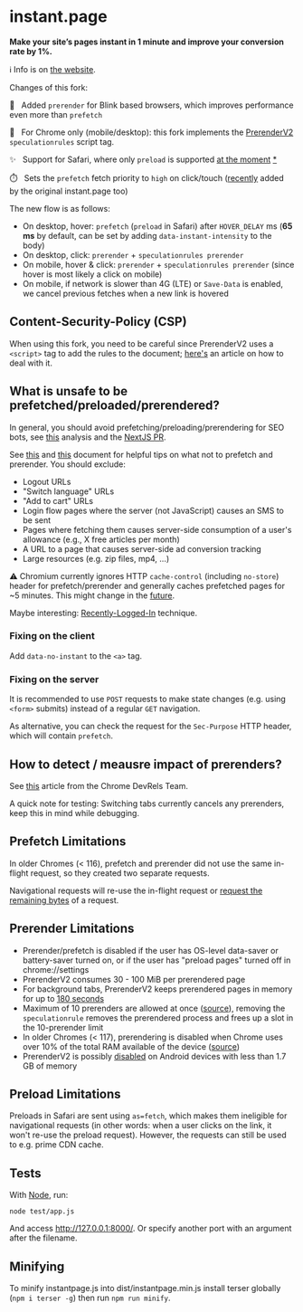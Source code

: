 # instant.page

**Make your site’s pages instant in 1 minute and improve your conversion rate by 1%.**

ℹ️ Info is on [the website](https://instant.page).

Changes of this fork:

 🚀  &nbsp; Added `prerender` for Blink based browsers, which improves performance even more than `prefetch`
 
 🧪  &nbsp; For Chrome only (mobile/desktop): this fork implements the [PrerenderV2](https://chromestatus.com/feature/5197044678393856) `speculationrules` script tag.
 
 ✨  &nbsp; Support for Safari, where only `preload` is supported [at the moment](https://caniuse.com/link-rel-prefetch) [*](#preload-limiations)

 ⏱️  &nbsp; Sets the `prefetch` fetch priority to `high` on click/touch ([recently](https://github.com/instantpage/instant.page/commit/e7648798ac3255f5852bb0856b2bbef90cac1f1a) added by the original instant.page too) 
 
 The new flow is as follows:
 
 - On desktop, hover: `prefetch` (`preload` in Safari) after `HOVER_DELAY` ms (**65 ms** by default, can be set by adding `data-instant-intensity` to the body)
 - On desktop, click: `prerender` + `speculationrules prerender`
 - On mobile, hover & click: `prerender` + `speculationrules prerender` (since hover is most likely a click on mobile)
 - On mobile, if network is slower than 4G (LTE) or `Save-Data` is enabled, we cancel previous fetches when a new link is hovered

## Content-Security-Policy (CSP)

When using this fork, you need to be careful since PrerenderV2 uses a `<script>` tag to add the rules to the document; [here's](https://developer.chrome.com/blog/prerender-pages/#speculation-rules-and-content-security-policy) an article on how to deal with it.

## What is unsafe to be prefetched/preloaded/prerendered?

In general, you should avoid prefetching/preloading/prerendering for SEO bots, see [this](https://merj.com/blog/managing-webpages-resources-for-efficient-crawling-and-rendering#:~:text=NextJS%E2%80%99s%20Approach%20To%20Avoiding%20Prefetching%20Links) analysis and the [NextJS PR](https://github.com/vercel/next.js/pull/40435/files).

See [this](https://docs.google.com/document/d/1_9XkDUKMGf2f3tDt1gvQQjfliNLpGyFf36BB1-NUZ98/edit) and [this](https://addyosmani.com/blog/what-not-to-prefetch-prerender/) document for helpful tips on what not to prefetch and prerender. You should exclude:
- Logout URLs
- "Switch language" URLs
- "Add to cart" URLs
- Login flow pages where the server (not JavaScript) causes an SMS to be sent
- Pages where fetching them causes server-side consumption of a user's allowance (e.g., X free articles per month)
- A URL to a page that causes server-side ad conversion tracking
- Large resources (e.g. zip files, mp4, ...)

⚠️ Chromium currently ignores HTTP `cache-control` (including `no-store`) header for prefetch/prerender and generally caches prefetched pages for ~5 minutes. This might change in the [future](https://chromestatus.com/feature/5087526916718592).

Maybe interesting: [Recently-Logged-In](https://calendar.perfplanet.com/2023/rli/) technique.

### Fixing on the client

Add `data-no-instant` to the `<a>` tag.

### Fixing on the server

It is recommended to use `POST` requests to make state changes (e.g. using `<form>` submits) instead of a regular `GET` navigation.

As alternative, you can check the request for the `Sec-Purpose` HTTP header, which will contain `prefetch`.

## How to detect / meausre impact of prerenders?

See [this](https://developer.chrome.com/blog/prerender-pages/#detecting-and-disabling-prerendering) article from the Chrome DevRels Team.

A quick note for testing: Switching tabs currently cancels any prerenders, keep this in mind while debugging.

## Prefetch Limitations

In older Chromes (< 116), prefetch and prerender did not use the same in-flight request, so they created two separate requests.

Navigational requests will re-use the in-flight request or [request the remaining bytes](https://developer.mozilla.org/en-US/docs/Web/HTTP/Link_prefetching_FAQ#what_happens_if_i_click_on_a_link_while_something_is_being_prefetched) of a request.

## Prerender Limitations

- Prerender/prefetch is disabled if the user has OS-level data-saver or battery-saver turned on, or if the user has "preload pages" turned off in chrome://settings
- PrerenderV2 consumes 30 - 100 MiB per prerendered page
- For background tabs, PrerenderV2 keeps prerendered pages in memory for up to [180 seconds](https://source.chromium.org/chromium/chromium/src/+/main:content/browser/preloading/prerender/prerender_host_registry.h;l=61;drc=19f3c214cd4f78e0fe47b2ccafaca406aaacd42f)
- Maximum of 10 prerenders are allowed at once ([source](https://docs.google.com/document/d/1Cp4KK6lVftKcsrrlg5F5yOfXxZZW_jilcOAfbRTIA64/edit)), removing the `speculationrule` removes the prerendered process and frees up a slot in the 10-prerender limit
- In older Chromes (< 117), prerendering is disabled when Chrome uses over 10% of the total RAM available of the device ([source](https://source.chromium.org/chromium/chromium/src/+/main:content/browser/preloading/prerender/prerender_host_registry.cc;l=1107;drc=61bc5ca953c07dca60dd1e4de000da97e7bc4e3f))
- PrerenderV2 is possibly [disabled](https://source.chromium.org/chromium/chromium/src/+/main:content/browser/preloading/prerender/prerender_host_registry.cc;l=44;drc=61bc5ca953c07dca60dd1e4de000da97e7bc4e3f;bpv=1;bpt=1) on Android devices with less than 1.7 GB of memory

## Preload Limitations

Preloads in Safari are sent using `as=fetch`, which makes them ineligible for navigational requests (in other words: when a user clicks on the link, it won't re-use the preload request). However, the requests can still be used to e.g. prime CDN cache.

## Tests

With [Node](https://nodejs.org/), run:

`node test/app.js`

And access http://127.0.0.1:8000/. Or specify another port with an argument after the filename.

## Minifying

To minify instantpage.js into dist/instantpage.min.js install terser globally (`npm i terser -g`) then run `npm run minify`.
